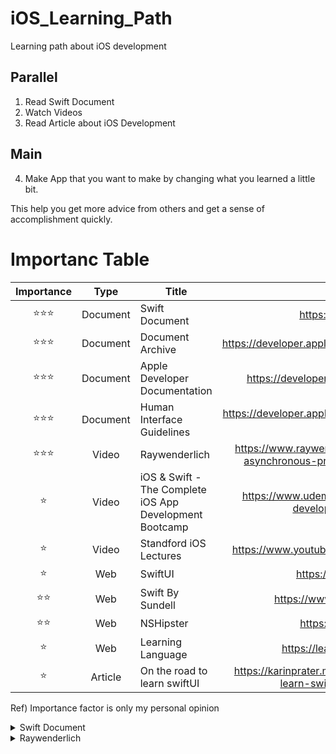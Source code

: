 # iOS_Learning_Path
Learning path about iOS development

## Parallel

1. Read Swift Document 
2. Watch Videos 
3. Read Article about iOS Development

## Main

4. Make App that you want to make by changing what you learned a little bit. 

This help you get more advice from others and get a sense of accomplishment quickly.


# Importanc Table

| Importance | Type | Title | URL |
|:-----:|:-----:|-------|:------:|
|⭐️⭐️⭐️|Document| Swift Document| https://www.swift.org/ |
|⭐️⭐️⭐️|Document| Document Archive| https://developer.apple.com/library/archive/navigation/ |
|⭐️⭐️⭐️|Document| Apple Developer Documentation| https://developer.apple.com/documentation/ |
|⭐️⭐️⭐️|Document| Human Interface Guidelines | https://developer.apple.com/design/human-interface-guidelines/ |
|⭐️⭐️⭐️| Video | Raywenderlich| https://www.raywenderlich.com/books/combine-asynchronous-programming-with-swift/v2.0 |
|⭐️| Video | iOS & Swift - The Complete iOS App Development Bootcamp | https://www.udemy.com/course/ios-13-app-development-bootcamp/ |
|⭐️| Video | Standford iOS Lectures |https://www.youtube.com/watch?v=yOhyOpXvaec|
|⭐️| Web | SwiftUI | https://swiftui-lab.com/ |
|⭐️⭐️| Web | Swift By Sundell | https://www.swiftbysundell.com/ |
|⭐️⭐️| Web | NSHipster | https://nshipster.com/ |
|⭐️| Web | Learning Language | https://learnxinyminutes.com/ |
|⭐️| Article | On the road to learn swiftUI | https://karinprater.medium.com/on-the-road-to-learn-swiftui-8b26b528199c |

Ref) Importance factor is only my personal opinion

<details>
    <summary>Swift Document</summary>
    
    Structures and Classes
    
    in coomon 
    properties, methods, subscripts, initializers, Be extended, conform to protocols
    
    class have aditional capabilities
    Inheritance, Type Casting, Deinitializers, Automatic Reference Counting 
    
</details>
    


<details>
    <summary>Raywenderlich</summary>
<details>
    <summary>Raywenderlich_Making Bullseye App</summary>
    14th Oct 

Slider: 
  init<V>(value: Binding<V>...blabla)
  
   What is Binding<V>? Store state and use
  
     Bind: A property wrapper type that can read and write a value owned by a source of truth.
     ref) https://developer.apple.com/documentation/swiftui/binding
  
   Why use constant when we need to show example? It returns Binding<Value>
  
      Constant: static func constant(_ value: Value) -> Binding<Value>

15th Oct
  
  Padding:
   func padding(_ length: CGFloat) -> some View
  
  

16th Oct
  
  Rounded:
   func rounded() -> Double
  
17th Oct
  
  Text: 
    Text("String")
  
18th Oct
  
  abs():
    func abs<T>(_ x: T) -> T where T : Comparable, T : SignedNumeric
  
19th Oct
  
  padding():
    func padding(_ length: CGFloat) -> some View
  
      Return Value A view that pads this view by the amount you specify. 
  
      Order is matter.
    
23th Nov

  onDelete(perform: ):
  func onDelete(perform action: Optional<(IndexSet) -> Void>) -> some DynamicViewContent
     Sets the deletion action for the dynamic view.    
</details>


<details>
    <summary>Raywenderlich_Swift fundamentals</summary>
    <details>
    <summary>More Collections</summary>
Introduction
        
Creating & Populating Dictionaries
        
Accessing & Working with Dictionaries
        
Challenge: Dictionaries
        
Working with Sets
        
Challenge: Sets
        
Conclusion
        
</details>
    <details>
    <summary>Function and Types</summary>
        
Functions
        
Closure
        
Enumerations
        
Properties & Methods
        
Protocols & Inheritance        
        

        

    


